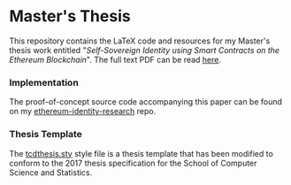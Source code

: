 # Master's Thesis

This repository contains the LaTeX code and resources for my Master's thesis work entitled "_Self-Sovereign Identity using Smart Contracts on the Ethereum Blockchain_". The full text PDF can be read [here](https://github.com/zachd/masters-thesis/blob/master/thesis.pdf).

### Implementation
The proof-of-concept source code accompanying this paper can be found on my [ethereum-identity-research](https://github.com/zachd/ethereum-identity-research) repo.

### Thesis Template
The [tcdthesis.sty](https://github.com/zachd/masters-thesis/blob/master/tcdthesis.sty) style file is a thesis template that has been modified to conform to the 2017 thesis specification for the School of Computer Science and Statistics.